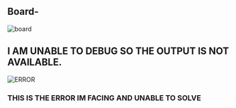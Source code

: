 ## Board-

![board](https://user-images.githubusercontent.com/100043455/168342359-c054bd88-9acc-4de7-a539-1807c61ec39f.png)

## I AM UNABLE TO DEBUG SO THE OUTPUT IS NOT AVAILABLE.
![ERROR](https://user-images.githubusercontent.com/100043455/168466306-1fab2a55-dccb-4e33-9e90-ff8123814b20.jpeg)
### THIS IS THE ERROR IM FACING AND UNABLE TO SOLVE


